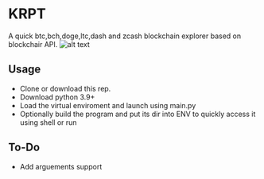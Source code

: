 # KRPT
A quick btc,bch,doge,ltc,dash and zcash blockchain explorer based on blockchair API.
![alt text](https://i.ibb.co/mGgQhZz/py-QLn-XJl-Tn-An.png)

<h2>Usage</h2>
<UL>
  <LI> Clone or download this rep.</LI>
  <LI> Download python 3.9+ </LI>
  <LI> Load the virtual enviroment and launch using main.py </LI>
  <LI> Optionally build the program and put its dir into ENV to quickly access it using shell or run</LI>
  </UL>
  
  
<h2> To-Do </h2>
<UL>
  <LI> Add arguements support </Li>
 </ul>
